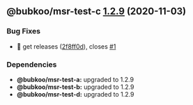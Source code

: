 ## @bubkoo/msr-test-c [1.2.9](https://github.com/bubkoo/monorepo-semantic-release/compare/monorepo-semantic-release-test-c@v1.2.8...monorepo-semantic-release-test-c@v1.2.9) (2020-11-03)


### Bug Fixes

* 🐛 get releases ([2f8ff0d](https://github.com/bubkoo/monorepo-semantic-release/commit/2f8ff0d544c4702e6b0bca24fd38263d42073313)), closes [#1](https://github.com/bubkoo/monorepo-semantic-release/issues/1)





### Dependencies

* **@bubkoo/msr-test-a:** upgraded to 1.2.9
* **@bubkoo/msr-test-b:** upgraded to 1.2.9
* **@bubkoo/msr-test-d:** upgraded to 1.2.9
